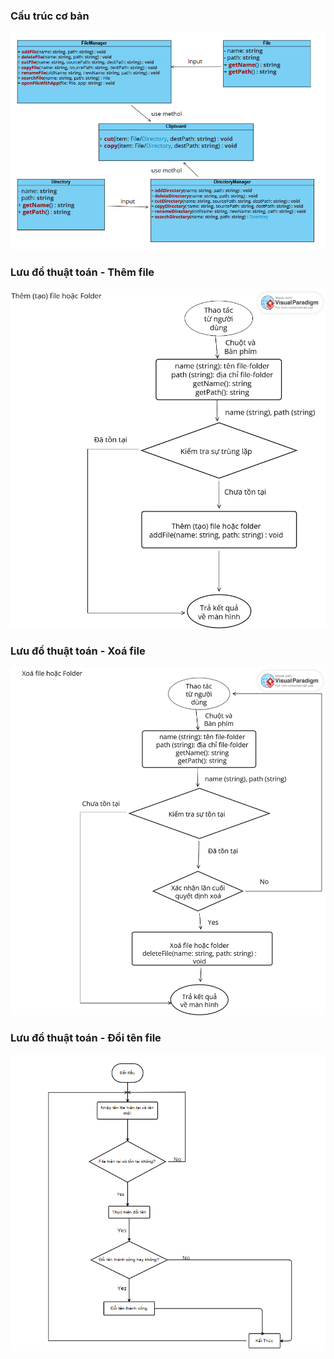 
### Cấu trúc cơ bản
![Cấu trúc cơ bản](https://github.com/NguyenHieu-class/oop_group3_1_1_24_N02/blob/b85a9f88e155d626f893df65f06cc178f73bf5b9/FinalProject/c%E1%BA%A5u%20tr%C3%BAc%20c%C6%A1%20b%E1%BA%A3n.png)

### Lưu đồ thuật toán - Thêm file
![Lưu đồ thuật toán - Thêm file](https://github.com/NguyenHieu-class/oop_group3_1_1_24_N02/blob/main/FinalProject/L%C6%B0u%20%C4%91%E1%BB%93%20thu%E1%BA%ADt%20to%C3%A1n/th%C3%AAm%20file.png)

### Lưu đồ thuật toán - Xoá file
![Lưu đồ thuật toán - Xoá file](https://github.com/NguyenHieu-class/oop_group3_1_1_24_N02/blob/main/FinalProject/L%C6%B0u%20%C4%91%E1%BB%93%20thu%E1%BA%ADt%20to%C3%A1n/xo%C3%A1%20file.png)

### Lưu đồ thuật toán - Đổi tên file
![Lưu đồ thuật toán - Đổi tên file](https://github.com/NguyenHieu-class/oop_group3_1_1_24_N02/blob/96f97e8e5cea45c67294e7b1351e054106518fbf/FinalProject/L%C6%B0u%20%C4%91%E1%BB%93%20thu%E1%BA%ADt%20to%C3%A1n/%C4%91%E1%BB%95i%20t%C3%AAn.png)
